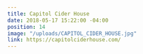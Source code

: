 ```yaml
---
title: Capitol Cider House
date: 2018-05-17 15:22:00 -04:00
position: 14
image: "/uploads/CAPITOL_CIDER_HOUSE.jpg"
link: https://capitolciderhouse.com/
---
```


